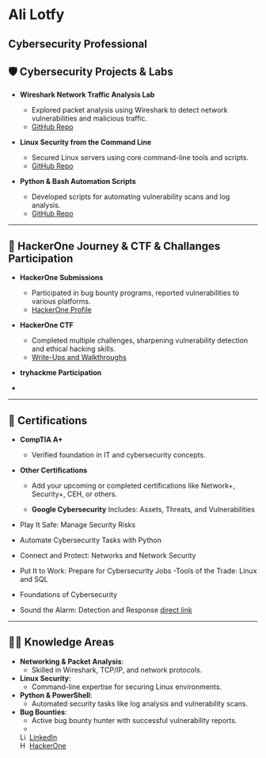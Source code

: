 # Ali Lotfy  
**Cybersecurity Professional**  
---

## 🛡️ **Cybersecurity Projects & Labs**

- **Wireshark Network Traffic Analysis Lab**  
  - Explored packet analysis using Wireshark to detect network vulnerabilities and malicious traffic.  
  - [GitHub Repo](#)
  
- **Linux Security from the Command Line**  
  - Secured Linux servers using core command-line tools and scripts.  
  - [GitHub Repo](#)
  
- **Python & Bash Automation Scripts**  
  - Developed scripts for automating vulnerability scans and log analysis.  
  - [GitHub Repo](#)

---

## 🔐 **HackerOne Journey & CTF & Challanges Participation**

- **HackerOne Submissions**  
  - Participated in bug bounty programs, reported vulnerabilities to various platforms.  
  - [HackerOne Profile](https://hackerone.com/ali_lotfy)
  
- **HackerOne CTF**  
  - Completed multiple challenges, sharpening vulnerability detection and ethical hacking skills.  
  - [Write-Ups and Walkthroughs](#)

- **tryhackme Participation**
- 
---

## 📜 **Certifications**

- **CompTIA A+**  
  - Verified foundation in IT and cybersecurity concepts.  

- **Other Certifications**  
  - Add your upcoming or completed certifications like Network+, Security+, CEH, or others.
 
  - **Google Cybersecurity**
   Includes: Assets, Threats, and Vulnerabilities
- Play It Safe: Manage Security Risks
- Automate Cybersecurity Tasks with Python
- Connect and Protect: Networks and Network Security
- Put It to Work: Prepare for Cybersecurity Jobs
 -Tools of the Trade: Linux and SQL
- Foundations of Cybersecurity
- Sound the Alarm: Detection and Response
  [direct link](https://coursera.org/verify/professional-cert/IGITYBLJUSJJ)

  
---

## 👨‍💻 **Knowledge Areas**

- **Networking & Packet Analysis**:  
  - Skilled in Wireshark, TCP/IP, and network protocols.  
- **Linux Security**:  
  - Command-line expertise for securing Linux environments.  
- **Python & PowerShell**:  
  - Automated security tasks like log analysis and vulnerability scans.  
- **Bug Bounties**:  
  - Active bug bounty hunter with successful vulnerability reports.
  - 
  [<img align="left" alt="LinkedIn" width="16px" src="https://cdn.jsdelivr.net/npm/simple-icons@v3/icons/linkedin.svg" /> LinkedIn](https://www.linkedin.com/in/ali-lotfy)  
[<img align="left" alt="HackerOne" width="16px" src="https://cdn.jsdelivr.net/npm/simple-icons@v3/icons/hackerone.svg" /> HackerOne](https://hackerone.com/ali_lotfy)
